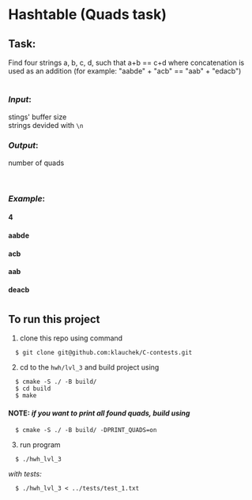 # Hashtable (Quads task)
## Task: 
<p> Find four strings a, b, c, d, such that a+b == c+d where concatenation is used as an addition (for example: "aabde" + "acb" == "aab" + "edacb") </p>

#
### *Input*:
stings' buffer size <br>
strings devided with `\n`
### *Output*:
number of quads

<br>

### *Example*:
#### 4
#### aabde
#### acb
#### aab
#### deacb

#
## To run this project
1. clone this repo using command
```
  $ git clone git@github.com:klauchek/C-contests.git
```
2. cd to the `hwh/lvl_3` and build project using
```
  $ cmake -S ./ -B build/
  $ cd build
  $ make
```
#### **NOTE**: *if you want to print all found quads, build using* 
```
  $ cmake -S ./ -B build/ -DPRINT_QUADS=on
```

3. run program
```
  $ ./hwh_lvl_3
```
*with tests:*
```
  $ ./hwh_lvl_3 < ../tests/test_1.txt
```